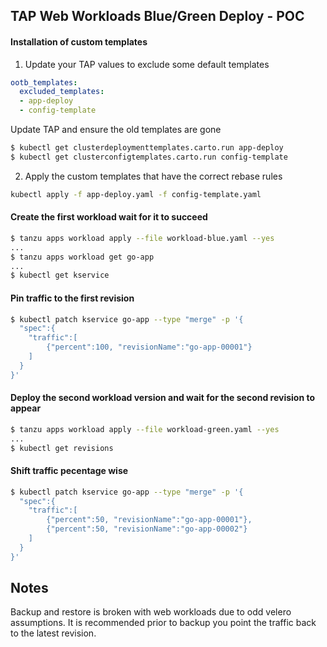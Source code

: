 ## TAP Web Workloads Blue/Green Deploy - POC

#### Installation of custom templates

1. Update your TAP values to exclude some default templates

```yaml
ootb_templates:
  excluded_templates:
  - app-deploy
  - config-template
```

Update TAP and ensure the old templates are gone

```sh
$ kubectl get clusterdeploymenttemplates.carto.run app-deploy
$ kubectl get clusterconfigtemplates.carto.run config-template
```

2. Apply the custom templates that have the correct rebase rules

```sh
kubectl apply -f app-deploy.yaml -f config-template.yaml
```

#### Create the first workload wait for it to succeed

```sh
$ tanzu apps workload apply --file workload-blue.yaml --yes
...
$ tanzu apps workload get go-app
...
$ kubectl get kservice 
```

#### Pin traffic to the first revision

```sh
$ kubectl patch kservice go-app --type "merge" -p '{
  "spec":{
    "traffic":[
        {"percent":100, "revisionName":"go-app-00001"}
    ]
  }
}'
```

#### Deploy the second workload version and wait for the second revision to appear

```sh
$ tanzu apps workload apply --file workload-green.yaml --yes
...
$ kubectl get revisions
```

#### Shift traffic pecentage wise

```sh
$ kubectl patch kservice go-app --type "merge" -p '{
  "spec":{
    "traffic":[
        {"percent":50, "revisionName":"go-app-00001"},
        {"percent":50, "revisionName":"go-app-00002"}
    ]
  }
}'
```
## Notes

Backup and restore is broken with web workloads due to odd velero assumptions. 
It is recommended prior to backup you point the traffic back to the latest revision.
